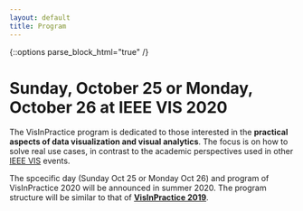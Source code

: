 ```yaml
---
layout: default
title: Program
---
```


{::options parse_block_html="true" /}

# Sunday, October 25 or Monday, October 26 at IEEE VIS 2020

The VisInPractice program is dedicated to those interested in the **practical aspects of data visualization and visual analytics**. The focus is on how to solve real use cases, in contrast to the academic perspectives used in other [IEEE VIS](http://ieeevis.org) events.

The spcecific day (Sunday Oct 25 or Monday Oct 26) and program of VisInPractice 2020 will be announced in summer 2020. The program structure will be similar to that of **[VisInPractice 2019](assets/vip2019/program.html)**.